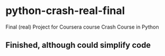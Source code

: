 # python-crash-real-final
Final (real) Project for Coursera course Crash Course in Python
## Finished, although could simplify code
